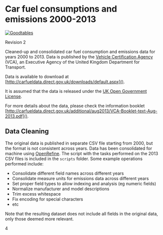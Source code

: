 # Car fuel consumptions and emissions 2000-2013

[![Goodtables](https://goodtables.io/badge/github/amercader/car-fuel-and-emissions.svg)](https://goodtables.io/github/amercader/car-fuel-and-emissions)

Revision 2

Cleaned-up and consolidated car fuel consumption and emissions data for years
2000 to 2013. Data is published by the [Vehicle Certification Agency](http://www.dft.gov.uk/vca/)
(VCA), an Executive Agency of the United Kingdom Department for Transport.

Data is available to download at [http://carfueldata.direct.gov.uk/downloads/default.aspx]().

It is assumed that the data is released under the [UK Open Government License](http://www.nationalarchives.gov.uk/doc/open-government-licence/version/2/).

For more details about the data, please check the information booklet
[http://carfueldata.direct.gov.uk/additional/aug2013/VCA-Booklet-text-Aug-2013.pdf]().

## Data Cleaning

The original data is published in separate CSV file starting from 2000, but
the format is not consistent across years. Data has been consolidated for
machine using [OpenRefine](http://openrefine.org). The script with the tasks
performed on the 2013 CSV files is included in the `scripts` folder. Some
example operations performed include:

* Consolidate different field names across different years
* Consolidate measure units for emissions data across different years
* Set proper field types to allow indexing and analysis (eg numeric fields)
* Normalize manufacturer and model descriptions
* Trim excess whitespace
* Fix encoding for special characters
* etc

Note that the resulting dataset does not include all fields in the original
data, only those deemed more relevant.

4
